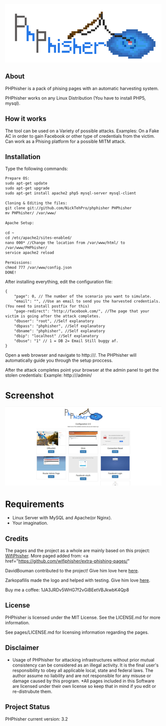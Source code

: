 <p align="center"><img src="https://raw.githubusercontent.com/NickTehPro/PHPhisher/master/logo.png" /></p>

## About
PHPhisher is a pack of phising pages with an automatic harvesting system.

PHPhisher works on any Linux Distribution (You have to install PHP5, mysql).

## How it works
The tool can be used on a Variety of possible attacks.
Examples:
On a Fake AC in order to gain Facebook or other type of credentials from the victim.
Can work as a Phising platform for a possible MITM attack.

## Installation 
Type the following commands:
```
Prepare OS:
sudo apt-get update
sudo apt-get upgrade
sudo apt-get install apache2 php5 mysql-server mysql-client

Cloning & Editing the files:
git clone git://github.com/NickTehPro/phphisher PHPhisher 
mv PHPhisher/ /var/www/ 

Apache Setup:

cd ~
cd /etc/apache2/sites-enabled/
nano 000* //Change the location from /var/www/html/ to /var/www/PHPhisher/
service apache2 reload

Permissions:
chmod 777 /var/www/config.json
DONE!
```
After installing everything, edit the configuration file:
```
{
	"page": 0, // The number of the scenario you want to simulate.
	"email": "", //Use an email to send you the harvested credentials. (You need to install postfix for this)
	"page-redirect": "http://facebook.com/", //The page that your victim is going after the attack completes.
	"dbuser": "root", //Self explanatory 
	"dbpass": "phphisher", //Self explanatory 
	"dbname": "phphisher", //Self explanatory 
	"dbip": "localhost" //Self explanatory 
	"dbuse": "1" // 1 = DB 2= Email Still buggy af.
}
```
Open a web browser and navigate to http://<yourip>/. The PHPhisher will automatically guide you through the setup proccess.

After the attack completes point your browser at the admin panel to get the stolen credentials: 
Example: http://<yourip>/admin/

# Screenshot 
<p align="center"><img src="https://raw.githubusercontent.com/NickTehPro/PHPhisher/master/demo.jpg"/></p>

# Requirements
* Linux Server with MySQL and Apache(or Nginx). 
* Your imagination.

## Credits
The pages and the project as a whole are mainly based on this project:
<a href="https://github.com/wifiphisher/wifiphisher">WifiPhisher</a>. 
More paged added from:
<a href="https://github.com/wifiphisher/extra-phishing-pages/"

DavidBouman contributed to the project! Give him love here <a href="https://github.com/davidbouman">here</a>.

Zarkopafilis made the logo and helped with testing. Give him love <a href="https://github.com/Zarkopafilis">here</a>. 

Buy me a coffee: 1JA3JRDv5WHG7f2vGiBEetVBJkwbK4Qp8

## License

PHPhisher is licensed under the MIT License. See the LICENSE.md for more information.

See pages/LICENSE.md for licensing information regarding the pages.

## Disclaimer
* Usage of PHPhisher for attacking infrastructures without prior mutual consistency can be considered as an illegal activity. 
It is the final user's responsibility to obey all applicable local, state and federal laws. 
The author assume no liability and are not responsible for any misuse or damage caused by this program.
*All pages included in this Software are licensed under their own license so keep that in mind if you edit or re-distrubute them.

## Project Status 
PHPhisher current version: 3.2